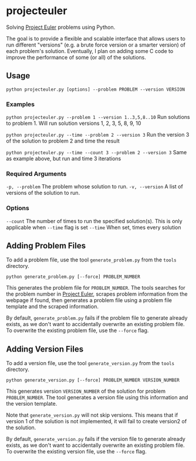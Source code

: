 # projecteuler

Solving [Project Euler](https://projecteuler.net/) problems using Python.

The goal is to provide a flexible and scalable interface that allows users to run different "versions" (e.g. a brute
force version or a smarter version) of each problem's solution. Eventually, I plan on adding some C code to improve the
performance of some (or all) of the solutions.

## Usage

`python projecteuler.py [options] --problem PROBLEM --version VERSION`

### Examples

`python projecteuler.py --problem 1 --version 1..3,5,8..10`
Run solutions to problem 1. Will run solution versions 1, 2, 3, 5, 8, 9, 10

`python projecteuler.py --time --problem 2 --version 3`
Run the version 3 of the solution to problem 2 and time the result

`python projecteuler.py --time --count 3 --problem 2 --version 3`
Same as example above, but run and time 3 iterations

### Required Arguments

`-p, --problem` The problem whose solution to run.
`-v, --version` A list of versions of the solution to run.

### Options

`--count`   The number of times to run the specified solution(s). This is only applicable when `--time` flag is set
`--time`    When set, times every solution

## Adding Problem Files

To add a problem file, use the tool `generate_problem.py` from the `tools` directory.

`python generate_problem.py [--force] PROBLEM_NUMBER`

This generates the problem file for `PROBLEM_NUMBER`. The tools searches for the problem number in
[Project Euler](https://projecteuler.net/), scrapes problem information from the webpage if found, then generates a
problem file using a problem file template and the scraped information.

By default, `generate_problem.py` fails if the problem file to generate already exists, as we don't want to accidentally
overwrite an existing problem file. To overwrite the existing problem file, use the `--force` flag.

## Adding Version Files

To add a version file, use the tool `generate_version.py` from the `tools` directory.

`python generate_version.py [--force] PROBLEM_NUMBER VERSION_NUMBER`

This generates version `VERSION_NUMBER` of the solution for problem `PROBLEM_NUMBER`. The tool generates a version file
using this information and the version template.

Note that `generate_version.py` will not skip versions. This means that if version 1 of the solution is not implemented,
it will fail to create version2 of the solution.

By default, `generate_version.py` fails if the version file to generate already exists, as we don't want to accidentally
overwrite an existing problem file. To overwrite the existing version file, use the `--force` flag.
